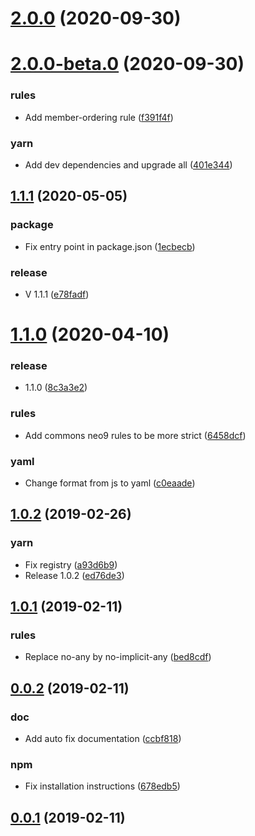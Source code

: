 # [2.0.0](https://github.com/neo9/n9-coding-style/compare/2.0.0-beta.0...2.0.0) (2020-09-30)

# [2.0.0-beta.0](https://github.com/neo9/n9-coding-style/compare/v1.1.1...2.0.0-beta.0) (2020-09-30)


### rules

* Add member-ordering rule ([f391f4f](https://github.com/neo9/n9-coding-style/commit/f391f4fc183299bc99ef1d8255bb8423096f06e1))

### yarn

* Add dev dependencies and upgrade all ([401e344](https://github.com/neo9/n9-coding-style/commit/401e344d38ff4601669f1f6ff8949b6ff8f2d58f))



## [1.1.1](https://github.com/neo9/n9-coding-style/compare/v1.1.1...2.0.0-beta.0) (2020-05-05)


### package

* Fix entry point in package.json ([1ecbecb](https://github.com/neo9/n9-coding-style/commit/1ecbecba865f88deee925d6e25741f3c5c31d179))

### release

* V 1.1.1 ([e78fadf](https://github.com/neo9/n9-coding-style/commit/e78fadf30c41b835283c863e494c709c50d74385))



# [1.1.0](https://github.com/neo9/n9-coding-style/compare/v1.1.1...2.0.0-beta.0) (2020-04-10)


### release

* 1.1.0 ([8c3a3e2](https://github.com/neo9/n9-coding-style/commit/8c3a3e256269a6fea5f1a81105a3df63a8408f1f))

### rules

* Add commons neo9 rules to be more strict ([6458dcf](https://github.com/neo9/n9-coding-style/commit/6458dcffb1218e829b99f5cf9c9aa34d74c4be6c))

### yaml

* Change format from js to yaml ([c0eaade](https://github.com/neo9/n9-coding-style/commit/c0eaade50eab72f793bbcaabfeaad0283da5dc83))



## [1.0.2](https://github.com/neo9/n9-coding-style/compare/v1.1.1...2.0.0-beta.0) (2019-02-26)


### yarn

* Fix registry ([a93d6b9](https://github.com/neo9/n9-coding-style/commit/a93d6b95eede16360bbeb738e3c1c39e6f720921))
* Release 1.0.2 ([ed76de3](https://github.com/neo9/n9-coding-style/commit/ed76de395916c74ca3496bca1d46bb6e97b2bde7))



## [1.0.1](https://github.com/neo9/n9-coding-style/compare/v1.1.1...2.0.0-beta.0) (2019-02-11)


### rules

* Replace no-any by no-implicit-any ([bed8cdf](https://github.com/neo9/n9-coding-style/commit/bed8cdf52205d13a2cd3a66939d431283786dea3))



## [0.0.2](https://github.com/neo9/n9-coding-style/compare/v1.1.1...2.0.0-beta.0) (2019-02-11)


### doc

* Add auto fix documentation ([ccbf818](https://github.com/neo9/n9-coding-style/commit/ccbf8181e0e45d3faafc95ee8d348794666ce6a4))

### npm

* Fix installation instructions ([678edb5](https://github.com/neo9/n9-coding-style/commit/678edb53e7de41adf30b2f1f87fa699858200dc1))



## [0.0.1](https://github.com/neo9/n9-coding-style/compare/v1.1.1...2.0.0-beta.0) (2019-02-11)

